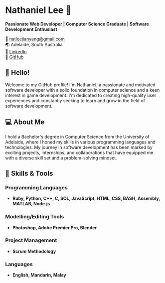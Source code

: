 # Nathaniel Lee 🌟

**Passionate Web Developer | Computer Science Graduate | Software Development Enthusiast**

📧 natleejianyang@gmail.com  
🌏 Adelaide, South Australia  
🔗 [LinkedIn](https://www.linkedin.com/in/nathaniel-lee-960b33208)  
📁 [GitHub](https://github.com/natlee9878)  

## 👋 Hello!

Welcome to my GitHub profile! I'm Nathaniel, a passionate and motivated software developer with a solid foundation in computer science and a keen interest in game development. I'm dedicated to creating high-quality user experiences and constantly seeking to learn and grow in the field of software development.

## 💻 About Me

I hold a Bachelor's degree in Computer Science from the University of Adelaide, where I honed my skills in various programming languages and technologies. My journey in software development has been marked by exciting projects, internships, and collaborations that have equipped me with a diverse skill set and a problem-solving mindset.

## 🔧 Skills & Tools

### Programming Languages
- **Ruby, Python, C++, C, SQL, JavaScript, HTML, CSS, BASH, Assembly, MATLAB, Node.js**

### Modelling/Editing Tools
- **Photoshop, Adobe Premier Pro, Blender**

### Project Management
- **Scrum Methodology**

### Languages
- **English, Mandarin, Malay**

